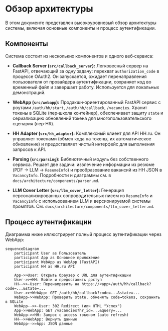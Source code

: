 # Обзор архитектуры

В этом документе представлен высокоуровневый обзор архитектуры системы, включая основные компоненты и процесс аутентификации.

## Компоненты

Система состоит из нескольких компонентов и одного веб‑сервиса:

- **Callback Server (`src/callback_server`):** Легковесный сервер на FastAPI, отвечающий за одну задачу: перехват `authorization_code` в процессе OAuth2. Он запускается, ожидает перенаправления пользователя от провайдера аутентификации, сохраняет код во временный файл и завершает работу. Используется для локальных демонстраций.

- **WebApp (`src/webapp`):** Продакшн‑ориентированный FastAPI сервис с роутами `/auth/hh/start`, `/auth/hh/callback`, `/vacancies`. Хранит токены в SQLite (пер‑школа контейнер), обеспечивает защиту `state` и сериализацию обновлений токена для многопользовательского сценария (пер‑HR).

- **HH Adapter (`src/hh_adapter`):** Комплексный клиент для API HH.ru. Он управляет токенами (обмен кода на токены, их автоматическое обновление) и предоставляет чистый интерфейс для выполнения запросов к API.

- **Parsing (`src/parsing`):** Библиотечный модуль без собственного сервиса. Решает две задачи: извлечение информации из резюме (PDF → LLM → `ResumeInfo`) и преобразование вакансий из HH JSON в `VacancyInfo`. Подробности и диаграммы см. в `docs/architecture/components/parser.md`.
 
- **LLM Cover Letter (`src/llm_cover_letter`):** Генерация персонализированных сопроводительных писем из `ResumeInfo` и `VacancyInfo` с использованием LLM и версионируемой системы промптов. См. `docs/architecture/components/llm_cover_letter.md`.

## Процесс аутентификации

Диаграмма ниже иллюстрирует полный процесс аутентификации через WebApp:

```mermaid
sequenceDiagram
    participant User as Пользователь
    participant App as Основное приложение
    participant WebApp as WebApp (FastAPI)
    participant HH as HH.ru API

    App->>User: Открыть браузер с URL для аутентификации
    User->>+HH: Войти и предоставить доступ
    HH-->>-User: Перенаправить на https://<app>/auth/hh/callback?code=...&state=...
    User->>+WebApp: GET /auth/hh/callback?code=...&state=...
    WebApp->>WebApp: Проверить state, обменять code→tokens, сохранить в SQLite
    WebApp-->>-User: 302 Redirect (или HTML "Успех")
    App->>WebApp: GET /vacancies?hr_id=...&query=...
    WebApp->>HH: Запрос c access токеном (auto refresh)
    HH-->>WebApp: Вернуть данные
    WebApp-->>App: JSON данные
```
